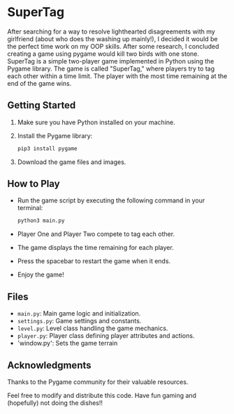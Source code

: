 # SuperTag

After searching for a way to resolve lighthearted disagreements with my girlfriend (about who does the washing up mainly!), I decided it would be the perfect time work on my OOP skills. After some research, I concluded creating a game using pygame would kill two birds with one stone. SuperTag is a simple two-player game implemented in Python using the Pygame library. The game is called "SuperTag," where players try to tag each other within a time limit. The player with the most time remaining at the end of the game wins.

## Getting Started

1. Make sure you have Python installed on your machine.
2. Install the Pygame library:

   ```bash
   pip3 install pygame
   ```

3. Download the game files and images.

## How to Play

- Run the game script by executing the following command in your terminal:

  ```bash
  python3 main.py
  ```

- Player One and Player Two compete to tag each other.
- The game displays the time remaining for each player.
- Press the spacebar to restart the game when it ends.
- Enjoy the game!

## Files

- `main.py`: Main game logic and initialization.
- `settings.py`: Game settings and constants.
- `level.py`: Level class handling the game mechanics.
- `player.py`: Player class defining player attributes and actions.
- 'window.py': Sets the game terrain

## Acknowledgments

Thanks to the Pygame community for their valuable resources.

Feel free to modify and distribute this code. Have fun gaming and (hopefully) not doing the dishes!!

